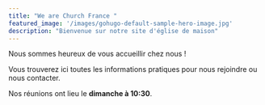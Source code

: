 ```yaml
---
title: "We are Church France "
featured_image: '/images/gohugo-default-sample-hero-image.jpg'
description: "Bienvenue sur notre site d'église de maison"
---
```

Nous sommes heureux de vous accueillir chez nous !

Vous trouverez ici toutes les informations pratiques pour nous rejoindre ou nous contacter.

Nos réunions ont lieu le **dimanche à 10:30**.